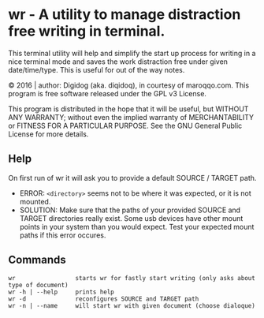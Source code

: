 # wr - A utility to manage distraction free writing in terminal.

This terminal utility will help and simplify the start up process for writing in a nice terminal mode and saves the work distraction free under given date/time/type. This is useful for out of the way notes.

© 2016 | author: Digidog (aka. diqidoq), in courtesy of maroqqo.com. This program is free software released under the GPL v3 License.

This program is distributed in the hope that it will be useful, but WITHOUT ANY WARRANTY; without even the implied warranty of MERCHANTABILITY or FITNESS FOR A PARTICULAR PURPOSE. See the GNU General Public License for more details.

Help
----
On first run of wr it will ask you to provide a default SOURCE / TARGET path.

 + ERROR: `<directory>` seems not to be where it was expected, or it is not mounted.
 + SOLUTION: Make sure that the paths of your provided SOURCE and TARGET directories really exist. Some usb devices have other mount points in your system than you would expect. Test your expected mount paths if this error occures.

Commands
--------
    wr                 starts wr for fastly start writing (only asks about type of document)
    wr -h | --help     prints help
    wr -d              reconfigures SOURCE and TARGET path
    wr -n | --name     will start wr with given document (choose dialoque)
